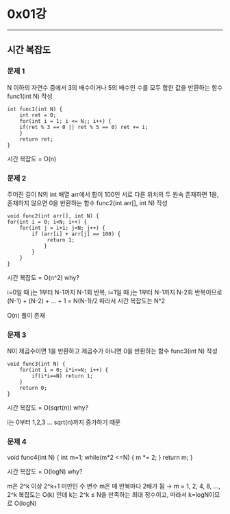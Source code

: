 # 0x01강
-------------

## 시간 복잡도

### 문제 1
N 이하의 자연수 중에서 3의 배수이거나 5의 배수인 수를 모두 합한 값을 반환하는 함수 func1(int N) 작성

    int func1(int N) {
        int ret = 0;
        for(int i = 1; i <= N;; i++) {
        if(ret % 3 == 0 || ret % 5 == 0) ret += i;
        }
        return ret;
    }

시간 복잡도 = O(n)

### 문제 2
주어진 길이 N의 int 배열 arr에서 합이 100인 서로 다른 위치의 두 원속 존재하면 1을, 존재하지 않으면 0을 반환하는 함수 func2(int arr[], int N) 작성

    void func2(int arr[], int N) {
    for(int i = 0; i<N; i++) {
        for(int j = i+1; j<N; j++) {
            if (arr[i] + arr[j] == 100) {
                 return 1;
                }
            }
        }
    }

시간 복잡도 = O(n^2) why?

i=0일 때 j는 1부터 N-1까지 N-1회 반복, i=1일 때 j는 1부터 N-1까지 N-2회 반복이므로
(N-1) + (N-2) + ... + 1
= N(N-1)/2 따라서 시간 복잡도는 N^2

O(n) 풀이 존재

### 문제 3
N이 제곱수이면 1을 반환하고 제곱수가 아니면 0을 반환하는 함수 func3(int N) 작성

    void func3(int N) {
        for(int i = 0; i*i<=N; i++) {
            if(i*i==N) return 1;
        }
        return 0;
    }

시간 복잡도 = O(sqrt(n)) why?

i는 0부터 1,2,3 ... sqrt(n)까지 증가하기 때문

### 문제 4

void func4(int N) {
        int m=1;
        while(m*2 <=N) {
            m *= 2;
        }
        return m;
    }

시간 복잡도 = O(logN) why?

m은 2^k 이상 2^k+1 미만인 수
변수 m은 매 반복마다 2배가 됨 → m = 1, 2, 4, 8, ..., 2^k
복잡도는 O(k) 인데 k는 2^k ≤ N을 만족하는 최대 정수이고, 따라서 k=logN이므로
O(logN)





